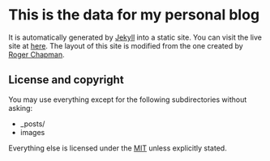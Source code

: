 # This is the data for my personal blog

It is automatically generated by [Jekyll](http://github.com/mojombo/jekyll) into a static site. You can visit the live site at [here](http://dylanmtaylor.github.io/pages/blog/). The layout of this site is modified from the one created by [Roger Chapman](https://github.com/rogchap/rogchap.github.com).

## License and copyright

You may use everything except for the following subdirectories without asking:

* _posts/
* images

Everything else is licensed under the [MIT](http://www.opensource.org/licenses/mit-license.php) unless explicitly stated.
